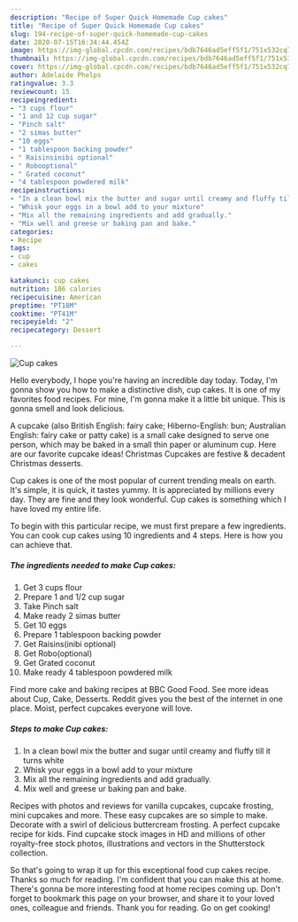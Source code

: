```yaml
---
description: "Recipe of Super Quick Homemade Cup cakes"
title: "Recipe of Super Quick Homemade Cup cakes"
slug: 194-recipe-of-super-quick-homemade-cup-cakes
date: 2020-07-15T16:34:44.454Z
image: https://img-global.cpcdn.com/recipes/bdb7646ad5eff5f1/751x532cq70/cup-cakes-recipe-main-photo.jpg
thumbnail: https://img-global.cpcdn.com/recipes/bdb7646ad5eff5f1/751x532cq70/cup-cakes-recipe-main-photo.jpg
cover: https://img-global.cpcdn.com/recipes/bdb7646ad5eff5f1/751x532cq70/cup-cakes-recipe-main-photo.jpg
author: Adelaide Phelps
ratingvalue: 3.3
reviewcount: 15
recipeingredient:
- "3 cups flour"
- "1 and 12 cup sugar"
- "Pinch salt"
- "2 simas butter"
- "10 eggs"
- "1 tablespoon backing powder"
- " Raisinsinibi optional"
- " Robooptional"
- " Grated coconut"
- "4 tablespoon powdered milk"
recipeinstructions:
- "In a clean bowl mix the butter and sugar until creamy and fluffy till it turns white"
- "Whisk your eggs in a bowl add to your mixture"
- "Mix all the remaining ingredients and add gradually."
- "Mix well and greese ur baking pan and bake."
categories:
- Recipe
tags:
- cup
- cakes

katakunci: cup cakes 
nutrition: 186 calories
recipecuisine: American
preptime: "PT18M"
cooktime: "PT41M"
recipeyield: "2"
recipecategory: Dessert

---
```



![Cup cakes](https://img-global.cpcdn.com/recipes/bdb7646ad5eff5f1/751x532cq70/cup-cakes-recipe-main-photo.jpg)

Hello everybody, I hope you're having an incredible day today. Today, I'm gonna show you how to make a distinctive dish, cup cakes. It is one of my favorites food recipes. For mine, I'm gonna make it a little bit unique. This is gonna smell and look delicious.

A cupcake (also British English: fairy cake; Hiberno-English: bun; Australian English: fairy cake or patty cake) is a small cake designed to serve one person, which may be baked in a small thin paper or aluminum cup. Here are our favorite cupcake ideas! Christmas Cupcakes are festive &amp; decadent Christmas desserts.

Cup cakes is one of the most popular of current trending meals on earth. It's simple, it is quick, it tastes yummy. It is appreciated by millions every day. They are fine and they look wonderful. Cup cakes is something which I have loved my entire life.


To begin with this particular recipe, we must first prepare a few ingredients. You can cook cup cakes using 10 ingredients and 4 steps. Here is how you can achieve that.

<!--inarticleads1-->

##### The ingredients needed to make Cup cakes:

1. Get 3 cups flour
1. Prepare 1 and 1/2 cup sugar
1. Take Pinch salt
1. Make ready 2 simas butter
1. Get 10 eggs
1. Prepare 1 tablespoon backing powder
1. Get  Raisins(inibi optional)
1. Get  Robo(optional)
1. Get  Grated coconut
1. Make ready 4 tablespoon powdered milk


Find more cake and baking recipes at BBC Good Food. See more ideas about Cup, Cake, Desserts. Reddit gives you the best of the internet in one place. Moist, perfect cupcakes everyone will love. 

<!--inarticleads2-->

##### Steps to make Cup cakes:

1. In a clean bowl mix the butter and sugar until creamy and fluffy till it turns white
1. Whisk your eggs in a bowl add to your mixture
1. Mix all the remaining ingredients and add gradually.
1. Mix well and greese ur baking pan and bake.


Recipes with photos and reviews for vanilla cupcakes, cupcake frosting, mini cupcakes and more. These easy cupcakes are so simple to make. Decorate with a swirl of delicious buttercream frosting. A perfect cupcake recipe for kids. Find cupcake stock images in HD and millions of other royalty-free stock photos, illustrations and vectors in the Shutterstock collection. 

So that's going to wrap it up for this exceptional food cup cakes recipe. Thanks so much for reading. I'm confident that you can make this at home. There's gonna be more interesting food at home recipes coming up. Don't forget to bookmark this page on your browser, and share it to your loved ones, colleague and friends. Thank you for reading. Go on get cooking!
